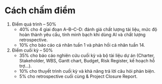 # Cách chấm điểm

1. Điểm quá trình – 50%
    - 40% cho 4 giai đoạn A–B–C–D: đánh giá chất lượng tài liệu, mức độ hoàn thành yêu cầu, tính minh bạch khi dùng AI và chất lượng retrospective.
    - 10% cho báo cáo cá nhân tuần 1 và phản hồi cá nhân tuần 14.
2. Điểm cuối kỳ – 50%
    - 35% cho báo cáo nghiên cứu cuối kỳ và bộ tài liệu dự án (Charter, Stakeholder, WBS, Gantt chart, Budget, Risk Register, kế hoạch hỗ trợ…).
    - 10% cho thuyết trình cuối kỳ và khả năng trả lời câu hỏi phản biện.
    - 5% cho retrospective cuối cùng & Project Closure Report.
